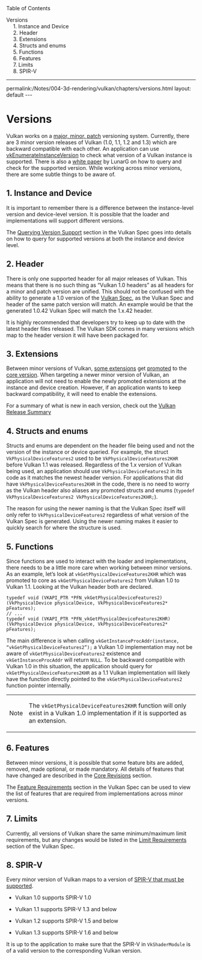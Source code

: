 <div id="toc" class="toc">
<div id="toctitle">Table of Contents</div>
<ul class="sectlevel0">
<li><a href="#versions">Versions</a>
<ul class="sectlevel1">
<li><a href="#_instance_and_device">1. Instance and Device</a></li>
<li><a href="#_header">2. Header</a></li>
<li><a href="#_extensions">3. Extensions</a></li>
<li><a href="#_structs_and_enums">4. Structs and enums</a></li>
<li><a href="#_functions">5. Functions</a></li>
<li><a href="#_features">6. Features</a></li>
<li><a href="#_limits">7. Limits</a></li>
<li><a href="#_spir_v">8. SPIR-V</a></li>
</ul>
</li>
</ul>
</div>
<hr>
<div class="paragraph">
<p>permalink:/Notes/004-3d-rendering/vulkan/chapters/versions.html
layout: default
---</p>
</div>
<h1 id="versions" class="sect0">Versions</h1>
<div class="paragraph">
<p>Vulkan works on a <a href="https://www.khronos.org/registry/vulkan/specs/1.3/html/vkspec.html#extendingvulkan-coreversions-versionnumbers">major, minor, patch</a> versioning system. Currently, there are 3 minor version releases of Vulkan (1.0, 1.1, 1.2 and 1.3) which are backward compatible with each other. An application can use <a href="https://www.khronos.org/registry/vulkan/specs/1.3/html/vkspec.html#vkEnumerateInstanceVersion">vkEnumerateInstanceVersion</a> to check what version of a Vulkan instance is supported. There is also a <a href="https://www.lunarg.com/wp-content/uploads/2019/02/Vulkan-1.1-Compatibility-Statement_01_19.pdf">white paper</a> by LunarG on how to query and check for the supported version. While working across minor versions, there are some subtle things to be aware of.</p>
</div>
<div class="sect1">
<h2 id="_instance_and_device">1. Instance and Device</h2>
<div class="sectionbody">
<div class="paragraph">
<p>It is important to remember there is a difference between the instance-level version and device-level version. It is possible that the loader and implementations will support different versions.</p>
</div>
<div class="paragraph">
<p>The <a href="https://www.khronos.org/registry/vulkan/specs/1.3/html/vkspec.html#extendingvulkan-coreversions-queryingversionsupport">Querying Version Support</a> section in the Vulkan Spec goes into details on how to query for supported versions at both the instance and device level.</p>
</div>
</div>
</div>
<div class="sect1">
<h2 id="_header">2. Header</h2>
<div class="sectionbody">
<div class="paragraph">
<p>There is only one supported header for all major releases of Vulkan. This means that there is no such thing as &#8220;Vulkan 1.0 headers&#8221; as all headers for a minor and patch version are unified. This should not be confused with the ability to generate a 1.0 version of the <a href="vulkan_spec.html#vulkan-spec">Vulkan Spec</a>, as the Vulkan Spec and header of the same patch version will match. An example would be that the generated 1.0.42 Vulkan Spec will match the 1.x.42 header.</p>
</div>
<div class="paragraph">
<p>It is highly recommended that developers try to keep up to date with the latest header files released. The Vulkan SDK comes in many versions which map to the header version it will have been packaged for.</p>
</div>
</div>
</div>
<div class="sect1">
<h2 id="_extensions">3. Extensions</h2>
<div class="sectionbody">
<div class="paragraph">
<p>Between minor versions of Vulkan, <a href="https://www.khronos.org/registry/vulkan/specs/1.3/html/vkspec.html#versions-1.1">some extensions</a> get <a href="https://www.khronos.org/registry/vulkan/specs/1.3/html/vkspec.html#extendingvulkan-compatibility-promotions">promoted</a> to the <a href="https://www.khronos.org/registry/vulkan/specs/1.3/html/vkspec.html#extendingvulkan-coreversions">core version</a>. When targeting a newer minor version of Vulkan, an application will not need to enable the newly promoted extensions at the instance and device creation. However, if an application wants to keep backward compatibility, it will need to enable the extensions.</p>
</div>
<div class="paragraph">
<p>For a summary of what is new in each version, check out the <a href="vulkan_release_summary.html#vulkan-release-summary">Vulkan Release Summary</a></p>
</div>
</div>
</div>
<div class="sect1">
<h2 id="_structs_and_enums">4. Structs and enums</h2>
<div class="sectionbody">
<div class="paragraph">
<p>Structs and enums are dependent on the header file being used and not the version of the instance or device queried. For example, the struct <code>VkPhysicalDeviceFeatures2</code> used to be <code>VkPhysicalDeviceFeatures2KHR</code> before Vulkan 1.1 was released. Regardless of the 1.x version of Vulkan being used, an application should use <code>VkPhysicalDeviceFeatures2</code> in its code as it matches the newest header version. For applications that did have <code>VkPhysicalDeviceFeatures2KHR</code> in the code, there is no need to worry as the Vulkan header also aliases any promoted structs and enums (<code>typedef VkPhysicalDeviceFeatures2 VkPhysicalDeviceFeatures2KHR;</code>).</p>
</div>
<div class="paragraph">
<p>The reason for using the newer naming is that the Vulkan Spec itself will only refer to <code>VkPhysicalDeviceFeatures2</code> regardless of what version of the Vulkan Spec is generated. Using the newer naming makes it easier to quickly search for where the structure is used.</p>
</div>
</div>
</div>
<div class="sect1">
<h2 id="_functions">5. Functions</h2>
<div class="sectionbody">
<div class="paragraph">
<p>Since functions are used to interact with the loader and implementations, there needs to be a little more care when working between minor versions. As an example, let&#8217;s look at <code>vkGetPhysicalDeviceFeatures2KHR</code> which was promoted to core as <code>vkGetPhysicalDeviceFeatures2</code> from Vulkan 1.0 to Vulkan 1.1. Looking at the Vulkan header both are declared.</p>
</div>
<div class="listingblock">
<div class="content">
<pre class="highlight"><code class="language-cpp" data-lang="cpp">typedef void (VKAPI_PTR *PFN_vkGetPhysicalDeviceFeatures2)(VkPhysicalDevice physicalDevice, VkPhysicalDeviceFeatures2* pFeatures);
// ...
typedef void (VKAPI_PTR *PFN_vkGetPhysicalDeviceFeatures2KHR)(VkPhysicalDevice physicalDevice, VkPhysicalDeviceFeatures2* pFeatures);</code></pre>
</div>
</div>
<div class="paragraph">
<p>The main difference is when calling <code>vkGetInstanceProcAddr(instance, &#8220;vkGetPhysicalDeviceFeatures2&#8221;);</code> a Vulkan 1.0 implementation may not be aware of <code>vkGetPhysicalDeviceFeatures2</code> existence and <code>vkGetInstanceProcAddr</code> will return <code>NULL</code>. To be backward compatible with Vulkan 1.0 in this situation, the application should query for <code>vkGetPhysicalDeviceFeatures2KHR</code> as a 1.1 Vulkan implementation will likely have the function directly pointed to the <code>vkGetPhysicalDeviceFeatures2</code> function pointer internally.</p>
</div>
<div class="admonitionblock note">
<table>
<tr>
<td class="icon">
<div class="title">Note</div>
</td>
<td class="content">
<div class="paragraph">
<p>The <code>vkGetPhysicalDeviceFeatures2KHR</code> function will only exist in a Vulkan 1.0 implementation if it is supported as an extension.</p>
</div>
</td>
</tr>
</table>
</div>
</div>
</div>
<div class="sect1">
<h2 id="_features">6. Features</h2>
<div class="sectionbody">
<div class="paragraph">
<p>Between minor versions, it is possible that some feature bits are added, removed, made optional, or made mandatory. All details of features that have changed are described in the <a href="https://www.khronos.org/registry/vulkan/specs/1.3-extensions/html/vkspec.html#versions">Core Revisions</a> section.</p>
</div>
<div class="paragraph">
<p>The <a href="https://www.khronos.org/registry/vulkan/specs/1.3-extensions/html/vkspec.html#features-requirements">Feature Requirements</a> section in the Vulkan Spec can be used to view the list of features that are required from implementations across minor versions.</p>
</div>
</div>
</div>
<div class="sect1">
<h2 id="_limits">7. Limits</h2>
<div class="sectionbody">
<div class="paragraph">
<p>Currently, all versions of Vulkan share the same minimum/maximum limit requirements, but any changes would be listed in the <a href="https://www.khronos.org/registry/vulkan/specs/1.3-extensions/html/vkspec.html#limits-minmax">Limit Requirements</a> section of the Vulkan Spec.</p>
</div>
</div>
</div>
<div class="sect1">
<h2 id="_spir_v">8. SPIR-V</h2>
<div class="sectionbody">
<div class="paragraph">
<p>Every minor version of Vulkan maps to a version of <a href="https://www.khronos.org/registry/vulkan/specs/1.3/html/vkspec.html#spirvenv">SPIR-V that must be supported</a>.</p>
</div>
<div class="ulist">
<ul>
<li>
<p>Vulkan 1.0 supports SPIR-V 1.0</p>
</li>
<li>
<p>Vulkan 1.1 supports SPIR-V 1.3 and below</p>
</li>
<li>
<p>Vulkan 1.2 supports SPIR-V 1.5 and below</p>
</li>
<li>
<p>Vulkan 1.3 supports SPIR-V 1.6 and below</p>
</li>
</ul>
</div>
<div class="paragraph">
<p>It is up to the application to make sure that the SPIR-V in <code>VkShaderModule</code> is of a valid version to the corresponding Vulkan version.</p>
</div>
</div>
</div>